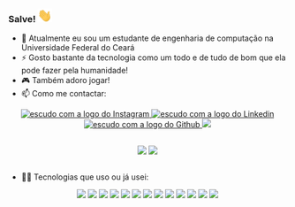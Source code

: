 ### Salve! <img src="https://raw.githubusercontent.com/ABSphreak/ABSphreak/master/gifs/Hi.gif" height=25px/>

<!--
**VicMatteus/VicMatteus** is a ✨ _special_ ✨ repository because its `README.md` (this file) appears on your GitHub profile.
Here are some ideas to get you started:
- 🔭 I’m currently working on ...
- 🌱 I’m currently learning ...
- 👯 I’m looking to collaborate on ...
- 🤔 I’m looking for help with ...
- 💬 Ask me about ...
- 📫 How to reach me: ...
- 😄 Pronouns: ...
- ⚡ Fun fact: ...
-->

- 🌱 Atualmente eu sou um estudante de engenharia de computação na Universidade Federal do Ceará
- ⚡ Gosto bastante da tecnologia como um todo e de tudo de bom que ela pode fazer pela humanidade!
- 🎮 Também adoro jogar!
- 📫 Como me contactar: 
<div align="center" width="100%">
  <a href="https://www.instagram.com/v.matteu/"> 
    <img src = "https://img.shields.io/badge/Instagram-E4405F?style=for-the-badge&logo=instagram&logoColor=white" alt="escudo com a logo do Instagram" height="40em">
  </a>
  <a href="http://www.linkedin.com/in/vitor-mateus-computer-engineering-stdt"> 
    <img src = "https://img.shields.io/badge/LinkedIn-0077B5?style=for-the-badge&logo=linkedin&logoColor=white" alt="escudo com a logo do Linkedin" height="40">
  </a>
  <a href="https://github.com/VicMatteus"> 
    <img src = "https://img.shields.io/badge/GitHub-100000?style=for-the-badge&logo=github&logoColor=white" alt="escudo com a logo do Github" height="40m">
  </a>
  <a href="https://steamcommunity.com/profiles/76561198153442683/"> 
    <img src = "https://img.shields.io/badge/Steam-000000?style=for-the-badge&logo=steam&logoColor=white" height="40m">
  </a>
</div>

##

<div  align="center" width="100%">
  <img src="https://github-readme-stats.vercel.app/api?username=VicMatteus&theme=tokyonight" height="175em"/>
  <img src="https://github-readme-stats.vercel.app/api/top-langs/?username=VicMatteus&theme=tokyonight&layout=compact&hide=css,c,makefile" height="175em"/>
<!--Ocultei o CSS pois era discrepante devido ao Bootstrap. Apenas um repo com o btstrap pegava cerca de 90% das linguagens mais usadas, mas isso acaba ocultando o C tbm.-->
</div>

##

 - 👨‍💻 Tecnologias que uso ou já usei:
<section align="center">
<!-- tecnologias que conheço -->

<!-- WEB -->
  <img src="https://cdn.jsdelivr.net/gh/devicons/devicon/icons/html5/html5-original.svg" width="6%"/>

  <img src="https://cdn.jsdelivr.net/gh/devicons/devicon/icons/css3/css3-original.svg" width="6%"/>
  
  <img src="https://cdn.jsdelivr.net/gh/devicons/devicon/icons/javascript/javascript-original.svg" width="6%"/>
                                                                                                   
  <img src="https://cdn.jsdelivr.net/gh/devicons/devicon/icons/bootstrap/bootstrap-plain-wordmark.svg" width="6%" />                                                                                                                                          
<!--Sistemas-->
  <img src="https://cdn.jsdelivr.net/gh/devicons/devicon/icons/c/c-original.svg" width="6%"/>

  <img src="https://cdn.jsdelivr.net/gh/devicons/devicon/icons/embeddedc/embeddedc-original.svg" width="6%"/>

  <img src="https://cdn.jsdelivr.net/gh/devicons/devicon/icons/java/java-original.svg" width="6%"/>
                                                                                                   
  <img src="https://cncf-branding.netlify.app/img/projects/grpc/icon/color/grpc-icon-color.svg" width="10%"/>

  <img src="https://cdn.jsdelivr.net/gh/devicons/devicon/icons/python/python-original-wordmark.svg" width="6%"/>
  
  <img src="https://cdn.jsdelivr.net/gh/devicons/devicon/icons/jupyter/jupyter-original-wordmark.svg" width="6%"/>

<!-- GIT -->
  <img src="https://cdn.jsdelivr.net/gh/devicons/devicon/icons/git/git-original.svg" width="6%"/>

  <img src="https://cdn.icon-icons.com/icons2/2351/PNG/512/logo_github_icon_143196.png" width="6%"/>
                                                                                                  
<!-- TESTES -->
  <img src="https://cdn.jsdelivr.net/gh/devicons/devicon/icons/jira/jira-original.svg" width="6%"/>

</section>
